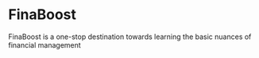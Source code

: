 # FinaBoost
FinaBoost is a one-stop destination towards learning the basic nuances of financial management
